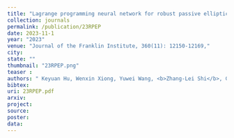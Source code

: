 ```yaml
---
title: "Lagrange programming neural network for robust passive elliptic positioning"
collection: journals
permalink: /publication/23RPEP
date: 2023-11-1
year: "2023"
venue: "Journal of the Franklin Institute, 360(11): 12150-12169,"
city: 
state: ""
thumbnail: "23RPEP.png"
teaser : 
authors: " Keyuan Hu, Wenxin Xiong, Yuwei Wang, <b>Zhang-Lei Shi</b>, Ge Cheng, Hing Cheung So and Zhi Wang"
bibtex: 
uri: 23RPEP.pdf
arxiv: 
project: 
source: 
poster: 
data:
---
```

